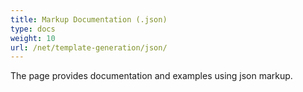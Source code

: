 ```yaml
---
title: Markup Documentation (.json)
type: docs
weight: 10
url: /net/template-generation/json/
---
```


The page provides documentation and examples using json markup.
